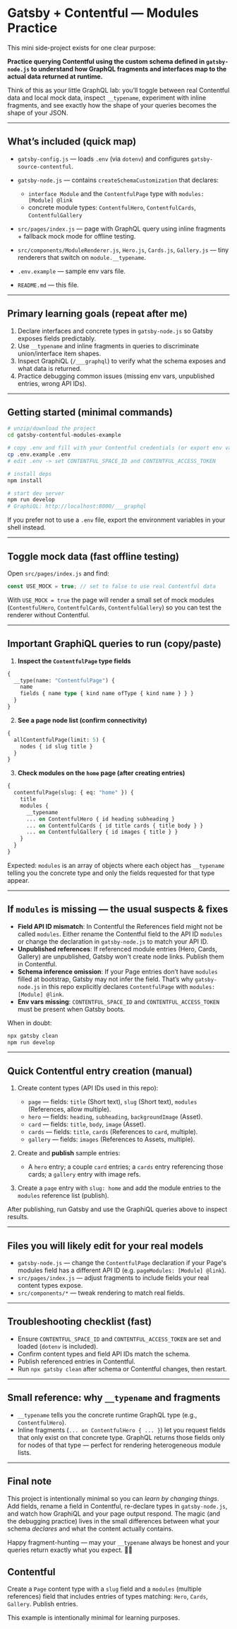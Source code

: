# Gatsby + Contentful — Modules Practice

This mini side-project exists for one clear purpose:

**Practice querying Contentful using the custom schema defined in `gatsby-node.js` to understand how GraphQL fragments and interfaces map to the actual data returned at runtime.**

Think of this as your little GraphQL lab: you’ll toggle between real Contentful data and local mock data, inspect `__typename`, experiment with inline fragments, and see exactly how the shape of your queries becomes the shape of your JSON.

---

## What’s included (quick map)

* `gatsby-config.js` — loads `.env` (via `dotenv`) and configures `gatsby-source-contentful`.
* `gatsby-node.js` — contains `createSchemaCustomization` that declares:

  * `interface Module` and the `ContentfulPage` type with `modules: [Module] @link`
  * concrete module types: `ContentfulHero`, `ContentfulCards`, `ContentfulGallery`
* `src/pages/index.js` — page with GraphQL query using inline fragments + fallback mock mode for offline testing.
* `src/components/ModuleRenderer.js`, `Hero.js`, `Cards.js`, `Gallery.js` — tiny renderers that switch on `module.__typename`.
* `.env.example` — sample env vars file.
* `README.md` — this file.

---

## Primary learning goals (repeat after me)

1. Declare interfaces and concrete types in `gatsby-node.js` so Gatsby exposes fields predictably.
2. Use `__typename` and inline fragments in queries to discriminate union/interface item shapes.
3. Inspect GraphiQL (`/___graphql`) to verify what the schema exposes and what data is returned.
4. Practice debugging common issues (missing env vars, unpublished entries, wrong API IDs).

---

## Getting started (minimal commands)

```bash
# unzip/download the project
cd gatsby-contentful-modules-example

# copy .env and fill with your Contentful credentials (or export env vars)
cp .env.example .env
# edit .env -> set CONTENTFUL_SPACE_ID and CONTENTFUL_ACCESS_TOKEN

# install deps
npm install

# start dev server
npm run develop
# GraphiQL: http://localhost:8000/___graphql
```

If you prefer not to use a `.env` file, export the environment variables in your shell instead.

---

## Toggle mock data (fast offline testing)

Open `src/pages/index.js` and find:

```js
const USE_MOCK = true; // set to false to use real Contentful data
```

With `USE_MOCK = true` the page will render a small set of mock modules (`ContentfulHero`, `ContentfulCards`, `ContentfulGallery`) so you can test the renderer without Contentful.

---

## Important GraphiQL queries to run (copy/paste)

1. **Inspect the `ContentfulPage` type fields**

```graphql
{
  __type(name: "ContentfulPage") {
    name
    fields { name type { kind name ofType { kind name } } }
  }
}
```

2. **See a page node list (confirm connectivity)**

```graphql
{
  allContentfulPage(limit: 5) {
    nodes { id slug title }
  }
}
```

3. **Check modules on the `home` page (after creating entries)**

```graphql
{
  contentfulPage(slug: { eq: "home" }) {
    title
    modules {
      __typename
      ... on ContentfulHero { id heading subheading }
      ... on ContentfulCards { id title cards { title body } }
      ... on ContentfulGallery { id images { title } }
    }
  }
}
```

Expected: `modules` is an array of objects where each object has `__typename` telling you the concrete type and only the fields requested for that type appear.

---

## If `modules` is missing — the usual suspects & fixes

* **Field API ID mismatch**: In Contentful the References field might not be called `modules`. Either rename the Contentful field to the API ID `modules` or change the declaration in `gatsby-node.js` to match your API ID.
* **Unpublished references**: If referenced module entries (Hero, Cards, Gallery) are unpublished, Gatsby won't create node links. Publish them in Contentful.
* **Schema inference omission**: If your Page entries don’t have `modules` filled at bootstrap, Gatsby may not infer the field. That’s why `gatsby-node.js` in this repo explicitly declares `ContentfulPage` with `modules: [Module] @link`.
* **Env vars missing**: `CONTENTFUL_SPACE_ID` and `CONTENTFUL_ACCESS_TOKEN` must be present when Gatsby boots.

When in doubt:

```bash
npx gatsby clean
npm run develop
```

---

## Quick Contentful entry creation (manual)

1. Create content types (API IDs used in this repo):

   * `page` — fields: `title` (Short text), `slug` (Short text), `modules` (References, allow multiple).
   * `hero` — fields: `heading`, `subheading`, `backgroundImage` (Asset).
   * `card` — fields: `title`, `body`, `image` (Asset).
   * `cards` — fields: `title`, `cards` (References to `card`, multiple).
   * `gallery` — fields: `images` (References to Assets, multiple).
2. Create and **publish** sample entries:

   * A `hero` entry; a couple `card` entries; a `cards` entry referencing those cards; a `gallery` entry with image refs.
3. Create a `page` entry with `slug: home` and add the module entries to the `modules` reference list (publish).

After publishing, run Gatsby and use the GraphiQL queries above to inspect results.

---

## Files you will likely edit for your real models

* `gatsby-node.js` — change the `ContentfulPage` declaration if your Page's modules field has a different API ID (e.g. `pageModules: [Module] @link`).
* `src/pages/index.js` — adjust fragments to include fields your real content types expose.
* `src/components/*` — tweak rendering to match real fields.

---

## Troubleshooting checklist (fast)

* Ensure `CONTENTFUL_SPACE_ID` and `CONTENTFUL_ACCESS_TOKEN` are set and loaded (`dotenv` is included).
* Confirm content types and field API IDs match the schema.
* Publish referenced entries in Contentful.
* Run `npx gatsby clean` after schema or Contentful changes, then restart.

---

## Small reference: why `__typename` and fragments

* `__typename` tells you the concrete runtime GraphQL type (e.g., `ContentfulHero`).
* Inline fragments (`... on ContentfulHero { ... }`) let you request fields that only exist on that concrete type. GraphQL returns those fields only for nodes of that type — perfect for rendering heterogeneous module lists.

---

## Final note

This project is intentionally minimal so you can *learn by changing things*. Add fields, rename a field in Contentful, re-declare types in `gatsby-node.js`, and watch how GraphiQL and your page output respond. The magic (and the debugging practice) lives in the small differences between what your schema *declares* and what the content actually contains.

Happy fragment-hunting — may your `__typename` always be honest and your queries return exactly what you expect. 🧪✨

## Contentful

Create a `Page` content type with a `slug` field and a `modules` (multiple references) field that includes entries of types matching: `Hero`, `Cards`, `Gallery`. Publish entries.

This example is intentionally minimal for learning purposes.

